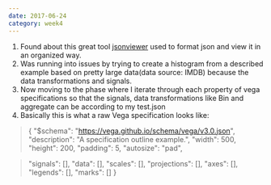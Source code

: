 ```yaml
---
date: 2017-06-24
category: week4
---
```

 1. Found about this great tool [jsonviewer](http://jsonviewer.stack.hu/) used to format json and view it in an organized way.
 2. Was running into issues by trying to create a histogram from a described example based on pretty large data(data source: IMDB) because the data transformations and signals.
 3. Now moving to the phase where I iterate through each property of vega specifications so that the signals, data transformations like Bin and aggregate can be according to my test.json
 4. Basically this is what a raw Vega specification looks like:
 >{
  "$schema": "https://vega.github.io/schema/vega/v3.0.json",
  "description": "A specification outline example.",
  "width": 500,
  "height": 200,
  "padding": 5,
  "autosize": "pad",

> "signals": [],
  "data": [],
  "scales": [],
  "projections": [],
  "axes": [],
  "legends": [],
  "marks": []
}
